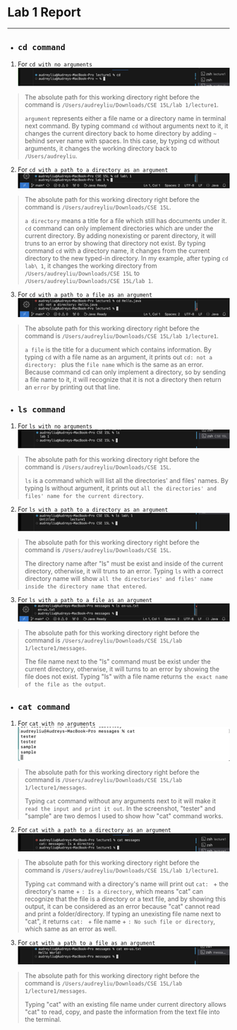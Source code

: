 # Lab 1 Report
***
* ## `cd command`

1. For `cd with no arguments`
![Image](cd.png)
> The absolute path for this working directory right before the command is `/Users/audreyliu/Downloads/CSE 15L/lab 1/lecture1`.
> 
> `argument` represents either a file name or a directory name in terminal next command. By typing command `cd` without arguments next to it, it changes the current directory back to home directory by adding `~` behind server name with spaces. In this case, by typing cd without arguments, it changes the working directory back to `/Users/audreyliu`.

2. For `cd with a path to a directory as an argument`
![Image](<cd directory.png>)
> The absolute path for this working directory right before the command is `/Users/audreyliu/Downloads/CSE 15L`.
>
> `a directory` means a title for a file which still has documents under it. `cd` command can only implement directories which are under the current directory. By adding nonexisting or parent directory, it will truns to an error by showing that directory not exist. By typing command `cd` with a directory name, it changes from the current directory to the new typed-in directory. In my example, after typing `cd lab\ 1`, it changes the working directory from `/Users/audreyliu/Downloads/CSE 15L` to `/Users/audreyliu/Downloads/CSE 15L/lab 1`.

3. For `cd with a path to a file as an argument`
![Image](<cd file.png>)
> The absolute path for this working directory right before the command is `/Users/audreyliu/Downloads/CSE 15L/lab 1/lecture1`.
> 
>  `a file` is the title for a ducument which contains information. By typing `cd` with a file name as an argument, it prints out `cd: not a directory: ` plus the `file name` which is the same as an error. Because command cd can only implement a directory, so by sending a file name to it, it will recognize that it is not a directory then return an `error` by printing out that line.

* ## `ls command`

1. For `ls with no arguments`
![Image](ls.png)
> The absolute path for this working directory right before the command is `/Users/audreyliu/Downloads/CSE 15L`.
> 
> `ls` is a command which will list all the directories' and files' names. By typing ls without argument, it prints out `all the directories' and files' name for the current directory`. 

2. For `ls with a path to a directory as an argument`
![Image](<ls directory.png>)
>The absolute path for this working directory right before the command is `/Users/audreyliu/Downloads/CSE 15L`.
>
>The directory name after "ls" must be exist and inside of the current directory, otherwise, it will truns to an error. Typing `ls` with a correct directory name will show `all the directories' and files' name inside the directory name that entered`.

3. For `ls with a path to a file as an argument`
![Image](<ls file.png>)
> The absolute path for this working directory right before the command is `/Users/audreyliu/Downloads/CSE 15L/lab 1/lecture1/messages`.
>
> The file name next to the "ls" command must be exist under the current directory, otherwise, it will turns to an error by showing the file does not exist. Typing "ls" with a file name returns `the exact name of the file as the output`. 

* ## `cat command`
  
1. For `cat with no arguments`
![Image](cat.png)
> The absolute path for this working directory right before the command is `/Users/audreyliu/Downloads/CSE 15L/lab 1/lecture1/messages`.
>
> Typing `cat` command without any arguments next to it will make it `read the input and print it out`. In the screenshot, "tester" and "sample" are two demos I used to show how "cat" command works. 

2. For `cat with a path to a directory as an argument`
![Image](<cat directory.png>)
> The absolute path for this working directory right before the command is `/Users/audreyliu/Downloads/CSE 15L/lab 1/lecture1`.
>
> Typing `cat` command with a directory's name will print out `cat: ` + the directory's name + `: Is a directory`, which means "cat" can recognize that the file is a directory or a text file, and by showing this output, it can be considered as an error because "cat" cannot read and print a folder/directory. If typing an unexisting file name next to "cat", it returns `cat: ` + file name + `: No such file or directory`, which same as an error as well.

3. For `cat with a path to a file as an argument`
![Image](<cat file.png>)
> The absolute path for this working directory right before the command is `/Users/audreyliu/Downloads/CSE 15L/lab 1/lecture1/messages`.
>
> Typing "cat" with an existing file name under current directory allows "cat" to read, copy, and paste the information from the text file into the terminal. 
